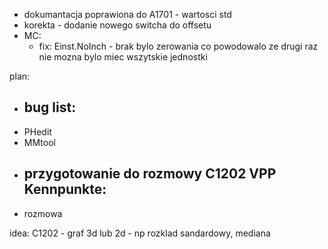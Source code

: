 - dokumantacja poprawiona do A1701 - wartosci std
- korekta - dodanie nowego switcha do offsetu
- MC:
	- fix: Einst.NoInch - brak bylo zerowania co powodowalo ze drugi raz nie mozna bylo miec wszytskie jednostki

plan:
- bug list:
	- 
- PHedit
- MMtool
- przygotowanie do rozmowy C1202 VPP Kennpunkte:
	- 
- rozmowa




idea:
C1202 - graf 3d lub 2d - np rozklad sandardowy, mediana